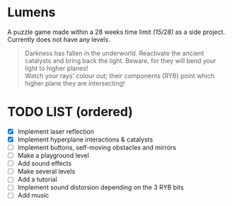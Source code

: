 # Lumens

 A puzzle game made within a 28 weeks time limit _(15/28)_ as a side project.
 Currently does not have any levels.
 
 > Darkness has fallen in the underworld. Reactivate the ancient catalysts and bring back the light. Beware, for they will bend your light to higher planes!\
 > Watch your rays' colour out; their components (RYB) point which higher plane they are intersecting!
 
 # TODO LIST (ordered)
- [x] Implement laser reflection
- [x] Implement hyperplane interactions & catalysts
- [ ] Implement buttons, self-moving obstacles and mirrors
- [ ] Make a playground level
- [ ] Add sound effects
- [ ] Make several levels
- [ ] Add a tutorial
- [ ] Implement sound distorsion depending on the 3 RYB bits
- [ ] Add music
